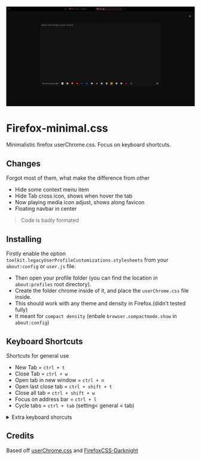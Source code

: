 ![ScreenShot](img.jpg)

# Firefox-minimal.css

Minimalistic firefox userChrome.css. Focus on keyboard shortcuts.

## Changes
Forgot most of them, what make the difference from other
 - Hide some context menu item
 - Hide Tab cross icon, shows when hover the tab
 - Now playing media icon adjust, shows along favicon
 - Floating navbar in center

> Code is badly formated 

 ## Installing
Firstly enable the option `toolkit.legacyUserProfileCustomizations.stylesheets` from your `about:config` or `user.js` file.
- Then open your profile folder (you can find the location in `about:profiles` root directory).
- Create the folder chrome inside of it, and place the `userChrome.css` file inside.
- This should work with any theme and density in Firefox.(didn't tested fully)
- It meant for `compact density` (enbale `browser.compactmode.show` in `about:config`)

## Keyboard Shortcuts
Shortcuts for general use
- New Tab = ` ctrl + t `
- Close Tab = ` ctrl + w `
- Open tab in new window = ` ctrl + n `
- Open last close tab = ` ctrl + shift + t `
- Close all tab = ` ctrl + shift + w `
- Focus on address bar = ` ctrl + l `
- Cycle tabs = ` ctrl + tab ` (setting< general < tab)

<details>
<summary> Extra keyboard shorcuts</summary>

- Open menu bar  = ` alt `
- Bookmark sidepanel = ` ctrl + b `
- Bookmark Library = ` ctrl + shift + o `
- Show / Hide bookmark bar = ` ctrl + shift + b `
- History sidepanel = ` ctrl + h `
- Donwloads = ` ctlr + j `
- Find in page = ` ctrl + f `
- Open defautl search open = ` ctrl + e `
- about:addons = ` ctrl + shift + a `

</details>

## Credits
Based off [userChrome.css](https://github.com/ericmurphyxyz/userChrome.css) and [FirefoxCSS-Darknight](https://github.com/BriLHR/FirefoxCSS-Darknight)

